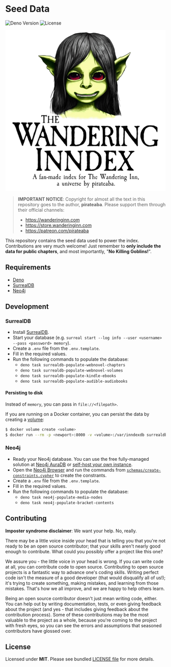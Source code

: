 # Seed Data

![Deno Version](https://img.shields.io/badge/deno-v1.28.1-black)
![License](https://img.shields.io/badge/license-MIT-blue)

![The Wandering Inndex Logo](./static/banner.png)

> **IMPORTANT NOTICE**: Copyright for almost all the text in this repository goes to the author, **pirateaba**. Please support them through their official channels:
>
> - https://wanderinginn.com
> - https://store.wanderinginn.com
> - https://patreon.com/pirateaba

This repository contains the seed data used to power the index. Contributions are very much welcome! Just remember to **only include the data for public chapters**, and most importantly, "**No Killing Goblins!**".

## Requirements

- [Deno](https://deno.land/)
- [SurrealDB](https://surrealdb.com/)
- [Neo4j](https://neo4j.com/)

## Development

### SurrealDB

- Install [SurrealDB](https://surrealdb.com/).
- Start your database (e.g. `surreal start --log info --user <username> --pass <password> memory`).
- Create a `.env` file from the `.env.template`.
- Fill in the required values.
- Run the following commands to populate the database:
  - `deno task surrealdb-populate-webnovel-chapters`
  - `deno task surrealdb-populate-webnovel-volumes`
  - `deno task surrealdb-populate-kindle-ebooks`
  - `deno task surrealdb-populate-audible-audiobooks`

#### Persisting to disk

Instead of `memory`, you can pass in `file://<filepath>`.

If you are running on a Docker container, you can persist the data by creating a [volume](https://docs.docker.com/storage/volumes/):

```bash
$ docker volume create <volume>
$ docker run --rm -p <newport>:8000 -v <volume>:/var/inndexdb surrealdb/surrealdb:latest start --log info --user <username> --pass <password> file://var/inndexdb
```

### Neo4j

- Ready your Neo4j database. You can use the free fully-managed solution at [Neo4j AuraDB](https://neo4j.com/cloud/platform/aura-graph-database/) or [self-host your own instance](https://neo4j.com/download-center/#community).
- Open the [Neo4j Browser](https://neo4j.com/developer/neo4j-browser/) and run the commands from [`schemas/create-constraints.cypher`](./schemas/create-constraints.cypher) to create the constrants.
- Create a `.env` file from the `.env.template`.
- Fill in the required values.
- Run the following commands to populate the database:
  - `deno task neo4j-populate-media-nodes`
  - `deno task neo4j-populate-bracket-contents`

## Contributing

**Imposter syndrome disclaimer**: We want your help. No, really.

There may be a little voice inside your head that is telling you that you're not ready to be an open source contributor; that your skills aren't nearly good enough to contribute. What could you possibly offer a project like this one?

We assure you - the little voice in your head is wrong. If you can write code at all, you can contribute code to open source. Contributing to open source projects is a fantastic way to advance one's coding skills. Writing perfect code isn't the measure of a good developer (that would disqualify all of us!); it's trying to create something, making mistakes, and learning from those mistakes. That's how we all improve, and we are happy to help others learn.

Being an open source contributor doesn't just mean writing code, either. You can help out by writing documentation, tests, or even giving feedback about the project (and yes - that includes giving feedback about the contribution process). Some of these contributions may be the most valuable to the project as a whole, because you're coming to the project with fresh eyes, so you can see the errors and assumptions that seasoned contributors have glossed over.

## License

Licensed under **MIT**. Please see bundled [LICENSE file](./LICENSE.md) for more details.
